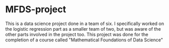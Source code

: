 # MFDS-project
This is a data science project done in a team of six. I specifically worked on the logistic regression part as a smaller team of two, but was aware of the other parts involved in the project too. This project was done for the completion of a course called "Mathematical Foundations of Data Science"
